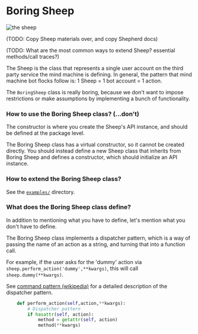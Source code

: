 # Boring Sheep

![the sheep](img/sheep.jpg)

(TODO: Copy Sheep materials over, and copy Shepherd docs)

(TODO: What are the most common ways to extend Sheep? essential methods/call
traces?)

The Sheep is the class that represents a single user account on the
third party service the mind machine is defining. In general, the pattern
that mind machine bot flocks follow is: 1 Sheep = 1 bot account = 1 action.

The `BoringSheep` class is really boring, because we don't want to impose
restrictions or make assumptions by implementing a bunch of functionality.

### How to use the Boring Sheep class? (...don't)

The constructor is where you create the Sheep's API instance, and should be
defined at the package level.

The Boring Sheep class has a virtual constructor, so it cannot be created
directly. You should instead define a new Sheep class that inherits from
Boring Sheep and defines a constructor, which should initialize an API instance.

### How to extend the Boring Sheep class?

See the [`examples/`](/examples) directory.

### What does the Boring Sheep class define?

In addition to mentioning what you have to define,
let's mention what you don't have to define.

The Boring Sheep class implements a dispatcher pattern,
which is a way of passing the name of an action as a
string, and turning that into a function call.

For example, if the user asks for the 'dummy' action
via `sheep.perform_action('dummy',**kwargs)`, this will 
call `sheep.dummy(**kwargs)`.

See [command pattern (wikipedia)](https://en.wikipedia.org/wiki/Command_pattern)
for a detailed description of the dispatcher pattern.

```python
    def perform_action(self,action,**kwargs):
        # Dispatcher pattern
        if hasattr(self, action):
            method = getattr(self, action)
            method(**kwargs)
```

